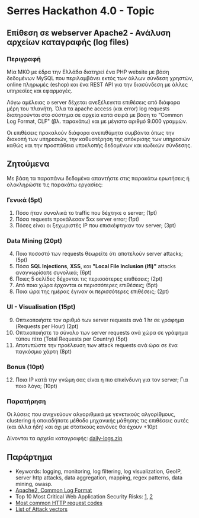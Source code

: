 # Serres Hackathon 4.0 - Topic

## Επίθεση σε webserver Apache2 - Ανάλυση αρχείων καταγραφής (log files)

### Περιγραφή
Μία ΜΚΟ με έδρα την Ελλάδα διατηρεί ένα PHP website με βάση δεδομένων MySQL που περιλαμβάνει εκτός των άλλων σύνδεση χρηστών, online πληρωμές (eshop) και ένα REST API για την διασύνδεση με άλλες υπηρεσίες και εφαρμογές.

Λόγω αμέλειας ο server δέχεται ανεξέλεγκτα επιθέσεις από διάφορα μέρη του πλανήτη. Όλα τα apache access (και error) log requests διατηρούνται στο σύστημα σε αρχεία κατά σειρά με βάση το "Common Log Format, CLF" (βλ. παρακάτω) και με μέγιστο αριθμό 9.000 γραμμών.

Οι επιθέσεις προκαλούν διάφορα ανεπιθύμητα συμβάντα όπως την διακοπή των υπηρεσιών, την καθυστέρηση της απόκρισης των υπηρεσιών καθώς και την προσπάθεια υποκλοπής δεδομένων και κωδικών σύνδεσης.

## Ζητούμενα
Με βάση τα παραπάνω δεδομένα απαντήστε στις παρακάτω ερωτήσεις ή ολοκληρώστε τις παρακάτω εργασίες:

### Γενικά (5pt)
1. Πόσο ήταν συνολικά το traffic που δέχτηκε ο server; (1pt)
2. Πόσα requests προκάλεσαν 5xx server error; (1pt)
3. Πόσες είναι οι ξεχωριστές IP που επισκέφτηκαν τον server; (3pt)

### Data Mining (20pt)
4. Ποιο ποσοστό των requests θεωρείτε ότι αποτελούν server attacks; (5pt)
5. Πόσα **SQL Injections**, **XSS**, και **"Local File Inclusion (lfi)"** attacks αναγνωρίσατε συνολικά; (6pt)
6. Ποιες 5 σελίδες δέχονται τις περισσότερες επιθέσεις; (2pt)
7. Από ποια χώρα έρχονται οι περισσότερες επιθέσεις; (5pt)
8. Ποια ώρα της ημέρας έγιναν οι περισσότερες επιθέσεις; (2pt)

### UI - Visualisation (15pt)
9. Οπτικοποιήστε τον αριθμό των server requests ανά 1 hr σε γράφημα (Requests per Hour) (2pt)
10. Οπτικοποιήστε το σύνολο των server requests ανά χώρα σε γράφημα τύπου πίτα (Total Requests per Country) (5pt)
11. Αποτυπώστε την προέλευση των attack requests ανά ώρα σε ένα παγκόσμιο χάρτη (8pt)

### Bonus (10pt)
12. Ποια IP κατά την γνώμη σας είναι η πιο επικίνδυνη για τον server; Για ποιο λόγο; (10pt)

### Παρατήρηση
Οι λύσεις που ανιχνεύουν αλγοριθμικά με γενετικούς αλγορίθμους, clustering ή οποιαδήποτε μέθοδο μηχανικής μάθησης τις επιθέσεις αυτές (και άλλα ήδη) και όχι με στατικούς κανόνες θα έχουν +10pt


Δίνονται τα αρχεία καταγραφής: [daily-logs.zip](https://github.com/serrestech/hackathon/raw/topic/daily-logs.zip)


## Παράρτημα
- Keywords: logging, monitoring, log filtering, log visualization, GeoIP, server http attacks, data aggregation, mapping, regex patterns, data mining, owasp.
- [Apache2, Common Log Format](https://httpd.apache.org/docs/2.4/logs.html)
- Top 10 Most Critical Web Application Security Risks: [1](https://www.owasp.org/index.php/Category:OWASP_Top_Ten_Project), [2](https://blog.sucuri.net/2019/01/owasp-top-10-security-risks-part-v.html)
- [Most common HTTP request codes](https://en.wikipedia.org/wiki/List_of_HTTP_status_codes)
- [List of Attack vectors](http://www.tecapi.com/public/relative-vulnerability-rating-gui.jsp)
